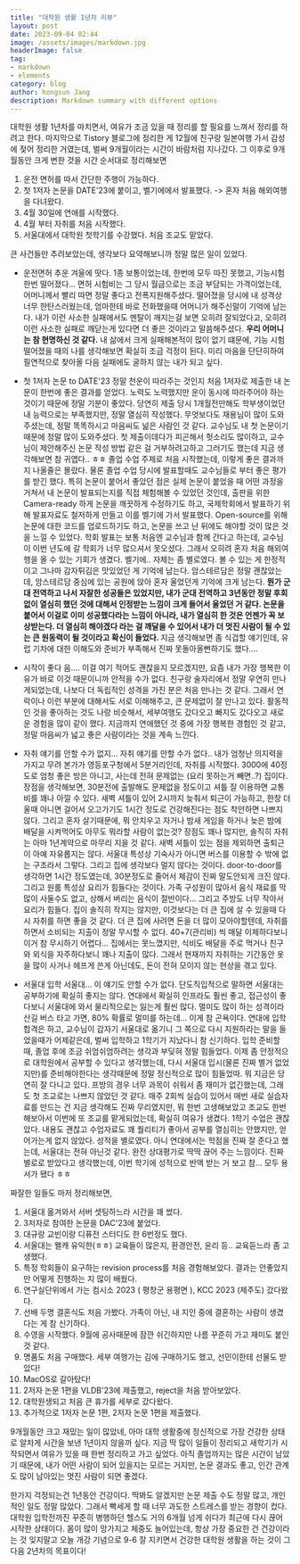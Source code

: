 ```yaml
---
title: "대학원 생활 1년차 리뷰"
layout: post
date: 2023-09-04 02:44
image: /assets/images/markdown.jpg
headerImage: false
tag:
- markdown
- elements
category: blog
author: hongsun Jang
description: Markdown summary with different options
---
```


 대학원 생활 1년차를 마치면서, 여유가 조금 있을 때 정리를 할 필요를 느껴서 정리를 하려고 한다. 
마지막으로 Tistory 블로그에 정리한 게 12월에 친구랑 일본여행 가서 감성에 젖어 정리한 거였는데, 벌써 9개월이라는 시간이 바람처럼 지나갔다. 
그 이후로 9개월동안 크게 변한 것을 시간 순서대로 정리해보면

1. 운전 면허를 따서 간단한 주행이 가능하다.  
2. 첫 1저자 논문을 DATE'23에 붙이고, 벨기에에서 발표했다. -> 혼자 처음 해외여행을 다녀왔다.
3. 4월 30일에 연애를 시작했다. 
4. 4월 부터 자취를 처음 시작했다. 
5. 서울대에서 대학원 첫학기를 수강했다. 처음 조교도 맡았다.

큰 사건들만 추려보았는데, 생각보다 요약해보니까 정말 많은 일이 있었다. 

- 운전면허
 추운 겨울에 땃다. 1종 보통이었는데, 한번에 모두 따진 못했고, 기능시험 한번 떨어졌다... 
 면허 시험비는 그 당시 월급으로는 조금 부담되는 가격이었는데, 어머니께서 빨리 따면 정말 좋다고 전폭지원해주셨다.
 떨어졌을 당시에 내 성격상 너무 한탄스러웠는데, 엄마한테 바로 전화했을때 어머니가 해주신말이 기억에 남는다.
 내가 이런 사소한 실패에서도 멘탈이 깨지는걸 보면 오히려 잘되었다고, 오히려 이런 사소한 실패로 깨닫는게 있다면 더 좋은 것이라고 말씀해주셨다.
 <b>우리 어머니는 참 현명하신 것 같다.</b> 내 삶에서 크게 실패해본적이 많이 없기 떄문에, 기능 시험 떨어졌을 때의 나를 생각해보면 확실히 조금 걱정이 된다.
 미리 마음을 단단히하여 필연적으로 찾아올 다음 실패에도 굴하지 않는 내가 되고 싶다.

- 첫 1저자 논문 to DATE'23
 정말 천운이 따라주는 것인지 처음 1저자로 제출한 내 논문이 한번에 좋은 결과를 얻었다.
 노력도 노력했지만 운이 동시에 따라주어야 하는 것이기 때문에 정말 기분이 좋았다. 
 당연히 제출 당시 1개월전만해도 학부생이었던 내 능력으로는 부족했지만, 정말 열심히 작성했다.
 무엇보다도 재용님이 많이 도와주셨는데, 정말 똑똑하시고 마음씨도 넒은 사람인 것 같다. 
 교수님도 내 첫 논문이기 때문에 정말 많이 도와주셨다. 
 첫 제출이데다가 피곤해서 헛소리도 많이하고, 교수님이 제안해주신 논문 작성 방법 같은 걸 거부하려고하고 그러기도 했는데 지금 생각해보면 참 귀엽다.. ㅎㅎ
 졸업 수업 주제로 처음 시작했는데, 이렇게 좋은 결과까지 나올줄은 몰랐다. 물론 졸업 수업 당시에 발표할때도 교수님들로 부터 좋은 평가를 받긴 했다. 
 특히 논문이 붙어서 좋았던 점은 실제 논문이 붙었을 때 어떤 과정을 거쳐서 내 논문이 발표되는지를 직접 체험해볼 수 있었던 것인데, 
 출판을 위한 Camera-ready 하게 논문을 깨끗하게 수정하기도 하고, 국제학회에서 발표하기 위해 발표자료도 철저하게 만들고 이를 벨기에 가서 발표했다.
 Open-source를 위해 논문에 대한 코드를 업로드하기도 하고, 논문을 쓰고 난 뒤에도 해야할 것이 많은 것을 느낄 수 있었다.
 학회 발표는 보통 처음엔 교수님과 함께 간다고 하는데, 교수님이 이번 년도에 갈 학회가 너무 많으셔서 못오셨다. 
 그래서 오히려 혼자 처음 해외여행을 올 수 있는 기회가 생겼다. 벨기에.. 자체는 좀 별로였다. 볼 수 있는 게 한정적이고 그나마 감자튀김은 맛있었던 게 기억에 남는다. 
 암스테르담은 정말 괜찮았는데, 암스테르담 중심에 있는 공원에 앉아 혼자 울었던게 기억에 크게 남는다. 
 <b>뭔가 군대 전역하고 나서 자잘한 성공들은 있었지만, 내가 군대 전역하고 3년동안 정말 후회없이 열심히 했던 것에 대해서 인정받는 느낌이 크게 들어서 울었던 거 같다. 
 논문을 붙어서 이걸로 이미 성공했다라는 느낌이 아니라, 내가 열심히 한 것은 언젠가 꼭 보상받는다. 더 열심히 해야겠다 라는 걸 깨달을 수 있어서 내가 더 멋진 사람이 될 수 있는 큰 원동력이 될 것이라고 확신이 들었다. </b>
 지금 생각해보면 좀 식겁할 얘기인데, 유럽 기차에 대한 이해도와 준비가 부족해서 진짜 못돌아올뻔하기도 했다.... 

- 시작이 좋다 
 음.... 이걸 여기 적어도 괜찮을지 모르겠지만, 요즘 내가 가장 행복한 이유가 바로 이것 때문이니까 안적을 수가 없다. 
 친구랑 술자리에서 정말 우연히 만나게되었는데, 나보다 더 독립적인 성격을 가진 분은 처음 만나는 것 같다. 
 그래서 연락이나 이런 부분에 대해서도 서로 이해해주고, 큰 문제없이 잘 만나고 있다.
 활동적인 것을 좋아하는 것도 나랑 비슷해서, 세부여행도 갔다오고 빠지도 갔다오고 새로운 경험을 많이 같이 했다.
 지금까지 연애했던 것 중에 가장 행복한 경험인 것 같고, 정말 마음씨가 넓고 좋은 사람이라는 것을 계속 느낀다.

- 자취 얘기를 안할 수가 없지...
 자취 얘기를 안할 수가 없다.. 내가 엄청난 의지력을 가지고 무려 본가가 영등포구청에서 5분거리인데, 자취를 시작했다.
 3000에 40정도로 엄청 좋은 방은 아니고, 사는데 전혀 문제없는 (요리 못하는거 빼면..?) 집이다. 
 장점을 생각해보면, 30분전에 출발해도 문제없을 정도이고 셔틀 잘 이용하면 교통비를 꽤나 아낄 수 있다. 
 새벽 셔틀이 있어 2시까지 늦춰서 퇴근이 가능하고, 한창 더울때 아니면 걸어서 오고가기도 1시간 정도로 건강해진다는 점도 착안하면 나쁘지 않다.
 그리고 혼자 살기때문에, 뭐 안치우고 자거나 밤새 게임을 하거나 늦은 밤에 배달을 시켜먹어도 아무도 뭐라할 사람이 없는것?
 장점도 꽤나 많지만, 솔직히 자취는 아마 1년계약으로 마무리 지을 것 같다.
 새벽 셔틀이 있는 점을 제외하면 출퇴근이 아예 자유롭지는 않다. 서울대 특성상 기숙사가 아니면 버스를 이용할 수 밖에 없는 구조라서 그렇다. 
 그리고 집에 생각보다 멀지 않다는 것이다. door-to-door를 생각하면 1시간 정도였는데, 30분정도로 줄어서 체감이 진짜 말도안되게 크진 않다.
 그리고 원룸 특성상 요리가 힘들다는 것이다. 가족 구성원이 많아서 음식 재료를 막 많이 사둘수도 없고, 상해서 버리는 음식이 절반이다...
 그리고 주방도 너무 작아서 요리가 힘들다. 집이 솔직히 작지는 않지만, 이것보다는 더 큰 집에 살 수 있을때 다시 자취를 하면 좋을 것 같다.
 더 큰 집에 사려면 돈을 더 많이 모아야할텐데, 자취를 하면서 소비되는 지출이 정말 무시할 수 없다. 40+7(관리비) 씩 매달 이체하다보니 이거 참 무시하기 어렵다... 
 집에서는 못느꼈지만, 식비도 배달을 주로 먹거나 친구와 외식을 자주하다보니 꽤나 지출이 많다. 
 그래서 현재까지 자취하는 기간동안 옷을 많이 사거나 헤프게 쓴게 아닌데도, 돈이 전혀 모이지 않는 현상을 겪고 있다.

- 서울대 입학
 서울대... 이 얘기도 안할 수가 없다. 단도직입적으로  말하면 서울대는 공부하기에 확실히 좋지는 않다. 
 연대에서 확실히 인프라도 훨씬 좋고, 접근성이 좋다보니 서울대에 와서 물리적으로는 잃는게 훨씬 많다.
 멀미도 많이 하는 성격이라 산길 버스 타고 가면, 80% 확률로 멀미를 하는데... 이게 참 곤욕이다. 
 연대에 입학 합격은 하고, 교수님이 갑자기 서울대로 옮기니 그 쪽으로 다시 지원하라는 말을 들었을때가 어제같은데, 벌써 입학하고 1학기가 지났다니 참 신기하다.
 입학 준비할 때, 졸업 후에 조금 쉬엄쉬엄하려는 생각과 부딪혀 정말 힘들었다. 이제 좀 안정적으로 대학원에서 공부할 수 있다고 생각했는데, 다시 서울대 입시(물론 진짜 별거 없었지만)를 준비해야한다는 생각때문에 정말 정신적으로 많이 힘들었따.
 뭐 지금은 당연히 잘 다니고 있다. 프방의 경우 너무 과목이 쉬워서 좀 재미가 없긴했는데, 그래도 첫 조교로는 나쁘지 않았던 것 같다.
 매주 2회씩 실습이 있어서 매번 새로 실습자료를 만드는 건 지금 생각해도 진짜 무리였지만, 뭐 한번 고생해보았고 조교도 한번 해보아서 이번에 또 조교를 맡게되었는데, 확실히 여유가 생겼다.
 1학기 수업은 괜찮았다. 내용도 괜찮고 수업자료도 꽤 퀄리티가 좋아서 공부를 열심히는 안했지만, 얻어가는게 없지 않았다.
 성적을 별로였다. 아니 연대에서는 학점을 진짜 잘 준다고 했는데, 서울대는 전혀 아닌것 같다. 완전 상대평가로 딱딱 끊어 주는 느낌이다. 
 진짜 별로로 받았다고 생각했는데, 이번 학기에 성적으로 반액 받는 거 보고 참... 모두 용서가 됐다 ㅎㅎ


짜잘한 일들도 마저 정리해보면, 
1. 서울대 옮겨와서 서버 셋팅하느라 시간을 꽤 썼다.
2. 3저자로 참여한 논문을 DAC'23에 붙었다.
3. 대규랑 교빈이랑 디퓨전 스터디도 한 6번정도 했다.
4. 서울대는 왤캐 유익한(ㅎㅎ) 교육들이 많은지, 환경안전, 윤리 등.. 교육듣느라 좀 고생했다.
5. 특정 학회들이 요구하는 revision process를 처음 경험해보았다. 결과는 안좋았지만 어떻게 진행하는 지 많이 배웠다.
6. 연구실단위에서 가는 컴시소 2023 ( 평창군 용평면 ), KCC 2023 (제주도) 갔다왔다. 
7. 선배 두명 결혼식도 처음 가봤다. 가족이 아닌, 내 지인 중에 결혼하는 사람이 생겼다는 게 참 신기하다.
8. 수영을 시작했다. 9월에 공사때문에 잠깐 쉬긴하지만 나름 꾸준히 가고 재미도 붙인것 같다.
9. 명품도 처음 구매했다. 세부 여행가는 김에 구매하기도 했고, 선민이한테 선물도 받았다!
10. MacOS로 갈아탔다!
11. 2저자 논문 1편을 VLDB'23에 제출했고, reject을 처음 받아보았다.
12. 대학원생되고 처음 큰 휴가를 세부로 갔다왔다.
13. 추가적으로 1저자 논문 1편, 2저자 논문 1편을 제출했다.

9개월동안 크고 재밌는 일이 많았네, 아마 대학 생활중에 정신적으로 가장 건강한 상태로 알차게 시간을 보낸 1년이지 않을까 싶다.
지금 딱 많이 일들이 정리되고 새학기가 시작되면서 여유가 있을 때 한번 정리하고 가고 싶었다. 
아직 졸업까지는 많은 시간이 남았기 때문에, 내가 어떤 사람이 되어 있을지는 모르는 거지만, 
논문 결과도 좋고, 인간 관계도 많이 남아있는 멋진 사람이 되면 좋겠다.

한가지 걱정되는건 1년동안 건강이다. 딱봐도 알겠지만 논문 제출 수도 정말 많고, 개인적인 일도 정말 많았다.
그래서 빡세게 할 때 너무 과도한 스트레스를 받는 경향이 컸다. 
대학원 입학전까진 꾸준히 병행하던 헬스도 거의 6개월 넘게 쉬다가 최근에 다시 끊어 시작한 상태이다.
몸이 많이 망가지고 체중도 늘어있는데, 항상 가장 중요한 건 건강이라는 것 잊지말고 오늘 개강 기념으로 9-6 잘 지키면서 건강한 대학원 생활을 하는 것이 그 다음 2년차의 목표이다!

